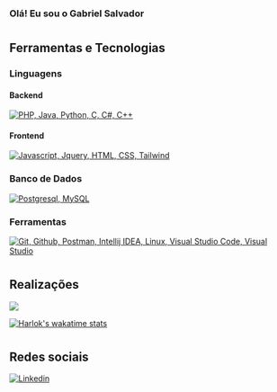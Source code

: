 ### Olá! Eu sou o Gabriel Salvador

#
## Ferramentas e Tecnologias
<p align="center">
    <h3>Linguagens</h3>
    <p align="center">
        <h4>Backend</h4>
        <a href="#">
            <img src="https://skillicons.dev/icons?i=php,java,py,c,cs,cpp" title="PHP, Java, Python, C, C#, C++"/>
        </a>
    </p>
    <p align="center">
        <h4>Frontend</h4>
        <a href="#">
            <img src="https://skillicons.dev/icons?i=js,jquery,html,css,tailwind" title="Javascript, Jquery, HTML, CSS, Tailwind"/>
        </a>
    </p>
</p>
    
<p align="center">
    <h3>Banco de Dados</h3>
    <a href="#">
        <img src="https://skillicons.dev/icons?i=postgresql,mysql" title="Postgresql, MySQL"/>
    </a>
</p>

<p align="center">
    <h3>Ferramentas</h3>
    <a href="#">
        <img src="https://skillicons.dev/icons?i=git,github,postman,idea,linux,vscode,visualstudio" title="Git, Github, Postman, Intellij IDEA, Linux, Visual Studio Code, Visual Studio"/>
    </a>
</p>


#
## Realizações
<picture>
  <source
    srcset="https://github-readme-stats.vercel.app/api?username=Mtztrainder&show_icons=true&theme=dark&api_domain="
    media="(prefers-color-scheme: dark)"
  />
  <source
    srcset="https://github-readme-stats.vercel.app/api?username=Mtztrainder&show_icons=true"
    media="(prefers-color-scheme: light), (prefers-color-scheme: no-preference)"
  />
  
  <img src="https://github-readme-stats.vercel.app/api?username=Mtztrainder&show_icons=true" />
</picture>

[![Harlok's wakatime stats](https://github-readme-stats.vercel.app/api/wakatime?username=Mtztrainder2222&theme=dark)](https://github.com/anuraghazra/github-readme-stats)

#
## Redes sociais
[![Linkedin](https://img.shields.io/badge/LinkedIn-0077B5?style=for-the-badge&logo=linkedin&logoColor=white)](https://www.linkedin.com/in/gbs2222/)
